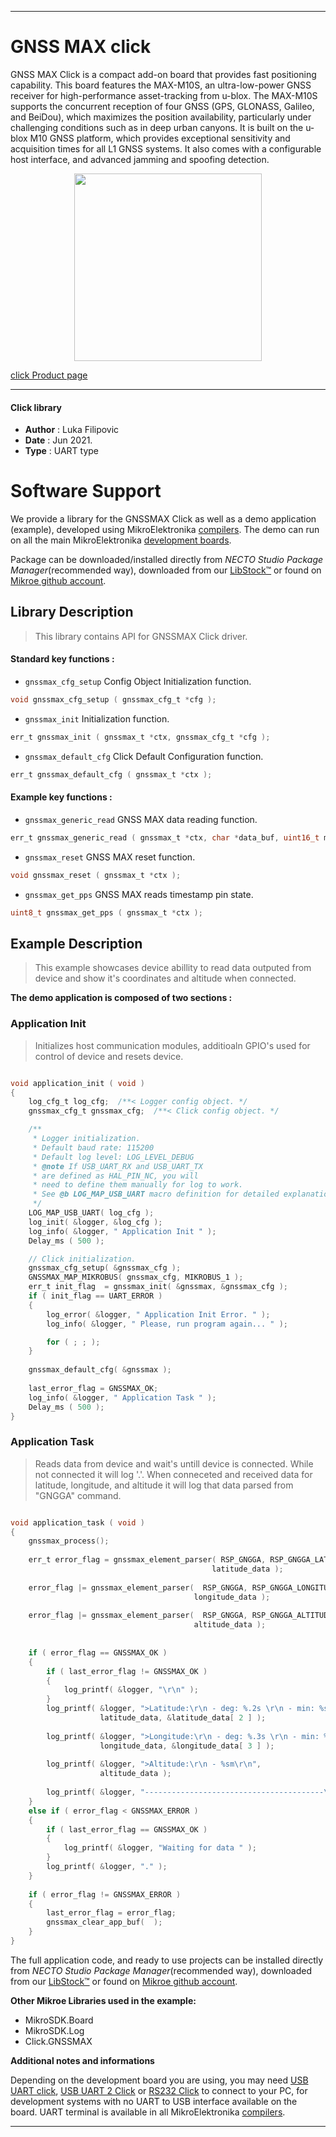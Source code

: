 
---
# GNSS MAX click

GNSS MAX Click is a compact add-on board that provides fast positioning capability. This board features the MAX-M10S, an ultra-low-power GNSS receiver for high-performance asset-tracking from u-blox. The MAX-M10S supports the concurrent reception of four GNSS (GPS, GLONASS, Galileo, and BeiDou), which maximizes the position availability, particularly under challenging conditions such as in deep urban canyons. It is built on the u-blox M10 GNSS platform, which provides exceptional sensitivity and acquisition times for all L1 GNSS systems. It also comes with a configurable host interface, and advanced jamming and spoofing detection.

<p align="center">
  <img src="https://download.mikroe.com/images/click_for_ide/gnssmax_click.png" height=300px>
</p>

[click Product page](https://www.mikroe.com/gnss-max-click)

---


#### Click library

- **Author**        : Luka Filipovic
- **Date**          : Jun 2021.
- **Type**          : UART type


# Software Support

We provide a library for the GNSSMAX Click
as well as a demo application (example), developed using MikroElektronika
[compilers](https://www.mikroe.com/necto-studio).
The demo can run on all the main MikroElektronika [development boards](https://www.mikroe.com/development-boards).

Package can be downloaded/installed directly from *NECTO Studio Package Manager*(recommended way), downloaded from our [LibStock&trade;](https://libstock.mikroe.com) or found on [Mikroe github account](https://github.com/MikroElektronika/mikrosdk_click_v2/tree/master/clicks).

## Library Description

> This library contains API for GNSSMAX Click driver.

#### Standard key functions :

- `gnssmax_cfg_setup` Config Object Initialization function.
```c
void gnssmax_cfg_setup ( gnssmax_cfg_t *cfg );
```

- `gnssmax_init` Initialization function.
```c
err_t gnssmax_init ( gnssmax_t *ctx, gnssmax_cfg_t *cfg );
```

- `gnssmax_default_cfg` Click Default Configuration function.
```c
err_t gnssmax_default_cfg ( gnssmax_t *ctx );
```

#### Example key functions :

- `gnssmax_generic_read` GNSS MAX data reading function.
```c
err_t gnssmax_generic_read ( gnssmax_t *ctx, char *data_buf, uint16_t max_len );
```

- `gnssmax_reset` GNSS MAX reset function.
```c
void gnssmax_reset ( gnssmax_t *ctx );
```

- `gnssmax_get_pps` GNSS MAX reads timestamp pin state.
```c
uint8_t gnssmax_get_pps ( gnssmax_t *ctx );
```

## Example Description

> This example showcases device abillity to read data outputed 
from device and show it's coordinates and altitude when connected.

**The demo application is composed of two sections :**

### Application Init

> Initializes host communication modules, additioaln GPIO's used 
for control of device and resets device.

```c

void application_init ( void ) 
{
    log_cfg_t log_cfg;  /**< Logger config object. */
    gnssmax_cfg_t gnssmax_cfg;  /**< Click config object. */

    /** 
     * Logger initialization.
     * Default baud rate: 115200
     * Default log level: LOG_LEVEL_DEBUG
     * @note If USB_UART_RX and USB_UART_TX 
     * are defined as HAL_PIN_NC, you will 
     * need to define them manually for log to work. 
     * See @b LOG_MAP_USB_UART macro definition for detailed explanation.
     */
    LOG_MAP_USB_UART( log_cfg );
    log_init( &logger, &log_cfg );
    log_info( &logger, " Application Init " );
    Delay_ms ( 500 );

    // Click initialization.
    gnssmax_cfg_setup( &gnssmax_cfg );
    GNSSMAX_MAP_MIKROBUS( gnssmax_cfg, MIKROBUS_1 );
    err_t init_flag  = gnssmax_init( &gnssmax, &gnssmax_cfg );
    if ( init_flag == UART_ERROR )
    {
        log_error( &logger, " Application Init Error. " );
        log_info( &logger, " Please, run program again... " );

        for ( ; ; );
    }
    
    gnssmax_default_cfg( &gnssmax );
    
    last_error_flag = GNSSMAX_OK;
    log_info( &logger, " Application Task " );
    Delay_ms ( 500 );
}

```

### Application Task

> Reads data from device and wait's untill device is connected. 
While not connected it will log '.'. When conneceted and received 
data for latitude, longitude, and altitude it will log that data 
parsed from "GNGGA" command.

```c

void application_task ( void ) 
{
    gnssmax_process();
    
    err_t error_flag = gnssmax_element_parser( RSP_GNGGA, RSP_GNGGA_LATITUDE_ELEMENT, 
                                             latitude_data );
    
    error_flag |= gnssmax_element_parser(  RSP_GNGGA, RSP_GNGGA_LONGITUDE_ELEMENT, 
                                         longitude_data );
    
    error_flag |= gnssmax_element_parser(  RSP_GNGGA, RSP_GNGGA_ALTITUDE_ELEMENT, 
                                         altitude_data );
    
    
    if ( error_flag == GNSSMAX_OK )
    {
        if ( last_error_flag != GNSSMAX_OK )
        {
            log_printf( &logger, "\r\n" );
        }
        log_printf( &logger, ">Latitude:\r\n - deg: %.2s \r\n - min: %s\r\n", 
                    latitude_data, &latitude_data[ 2 ] );
        
        log_printf( &logger, ">Longitude:\r\n - deg: %.3s \r\n - min: %s\r\n", 
                    longitude_data, &longitude_data[ 3 ] );
        
        log_printf( &logger, ">Altitude:\r\n - %sm\r\n", 
                    altitude_data );
        
        log_printf( &logger, "----------------------------------------\r\n" );
    }
    else if ( error_flag < GNSSMAX_ERROR )
    {
        if ( last_error_flag == GNSSMAX_OK )
        {
            log_printf( &logger, "Waiting for data " );
        }
        log_printf( &logger, "." );
    }
    
    if ( error_flag != GNSSMAX_ERROR )
    {
        last_error_flag = error_flag;
        gnssmax_clear_app_buf(  );
    }
}

```

The full application code, and ready to use projects can be installed directly from *NECTO Studio Package Manager*(recommended way), downloaded from our [LibStock&trade;](https://libstock.mikroe.com) or found on [Mikroe github account](https://github.com/MikroElektronika/mikrosdk_click_v2/tree/master/clicks).

**Other Mikroe Libraries used in the example:**

- MikroSDK.Board
- MikroSDK.Log
- Click.GNSSMAX

**Additional notes and informations**

Depending on the development board you are using, you may need
[USB UART click](https://www.mikroe.com/usb-uart-click),
[USB UART 2 Click](https://www.mikroe.com/usb-uart-2-click) or
[RS232 Click](https://www.mikroe.com/rs232-click) to connect to your PC, for
development systems with no UART to USB interface available on the board. UART
terminal is available in all MikroElektronika
[compilers](https://shop.mikroe.com/compilers).

---
